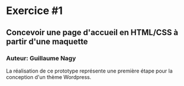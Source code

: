 # Exercice #1
## Concevoir une page d'accueil en HTML/CSS à partir d'une maquette
### Auteur: Guillaume Nagy
La réalisation de ce prototype représente une première étape pour la conception d'un thème Wordpress.